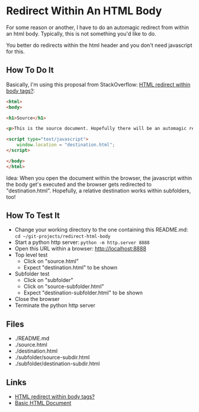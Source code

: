 Redirect Within An HTML Body
============================

For some reason or another, I have to do an automagic
redirect from within an html body. Typically, this is not
something you'd like to do.

You better do redirects within the html header
and you don't need javascript for this.

How To Do It
------------

Basically, I'm using this proposal from StackOverflow: [HTML redirect within body tags?](https://stackoverflow.com/a/7320206):

```html
<html>
<body>

<h1>Source</h1>

<p>This is the source document. Hopefully there will be an automagic redirect.</p>

<script type="text/javascript">
    window.location = "destination.html";
</script>

</body>
</html>
```

Idea: When you open the document within the browser, the javascript within the
body get's executed and the browser gets redirected to "destination.html".
Hopefully, a relative destination works within subfolders, too!

How To Test It
--------------

- Change your working directory to the one containing this README.md: `cd ~/git-projects/redirect-html-body`
- Start a python http server: `python -m http.server 8888`
- Open this URL within a browser: [http://localhost:8888](http://localhost:8888)
- Top level test
  - Click on "source.html"
  - Expect "destination.html" to be shown
- Subfolder test
  - Click on "subfolder"
  - Click on "source-subfolder.html"
  - Expect "destination-subfolder.html" to be shown
- Close the browser
- Terminate the python http server

Files
-----

- ./README.md
- ./source.html
- ./destination.html
- ./subfolder/source-subdir.html
- ./subfolder/destination-subdir.html

Links
-----

- [HTML redirect within body tags?](https://stackoverflow.com/questions/7320145/html-redirect-within-body-tags)
- [Basic HTML Document](https://www.w3schools.com/html/tryit.asp?filename=tryhtml_basic_document)
